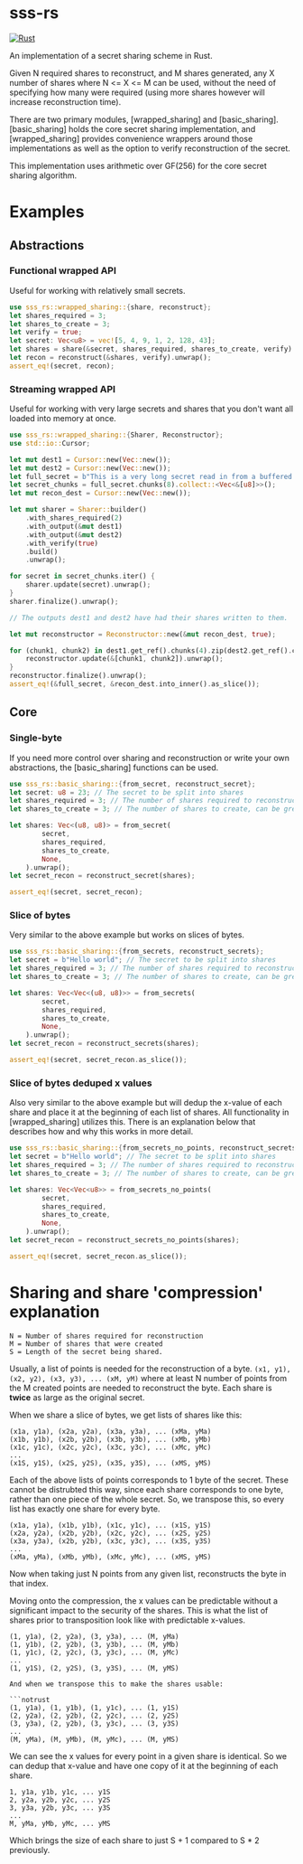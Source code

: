 # sss-rs
[![Rust](https://github.com/bilowik/sss-rs/actions/workflows/rust.yml/badge.svg?branch=master)](https://github.com/bilowik/sss-rs/actions/workflows/rust.yml)

An implementation of a secret sharing scheme in Rust. 

Given N required shares to reconstruct, and M shares generated, any X number of shares where
N <= X <= M can be used, without the need of specifying how many were required (using more shares however 
will increase reconstruction time). 

There are two primary modules, [wrapped_sharing] and [basic_sharing]. [basic_sharing] holds the core secret sharing
implementation, and [wrapped_sharing] provides convenience wrappers around those implementations as well as the 
option to verify reconstruction of the secret.

This implementation uses arithmetic over GF(256) for the core secret sharing algorithm. 



# Examples
## Abstractions
### Functional wrapped API
Useful for working with relatively small secrets.
```rust
use sss_rs::wrapped_sharing::{share, reconstruct};
let shares_required = 3;
let shares_to_create = 3;
let verify = true;
let secret: Vec<u8> = vec![5, 4, 9, 1, 2, 128, 43];
let shares = share(&secret, shares_required, shares_to_create, verify).unwrap();
let recon = reconstruct(&shares, verify).unwrap();
assert_eq!(secret, recon);
```

### Streaming wrapped API
Useful for working with very large secrets and shares that you don't want all loaded into
memory at once. 
```rust
use sss_rs::wrapped_sharing::{Sharer, Reconstructor};
use std::io::Cursor;

let mut dest1 = Cursor::new(Vec::new());
let mut dest2 = Cursor::new(Vec::new());
let full_secret = b"This is a very long secret read in from a buffered file reader";
let secret_chunks = full_secret.chunks(8).collect::<Vec<&[u8]>>();
let mut recon_dest = Cursor::new(Vec::new());

let mut sharer = Sharer::builder()
    .with_shares_required(2)
    .with_output(&mut dest1)
    .with_output(&mut dest2)
    .with_verify(true)
    .build()
    .unwrap();

for secret in secret_chunks.iter() {
    sharer.update(secret).unwrap();
}
sharer.finalize().unwrap();

// The outputs dest1 and dest2 have had their shares written to them.

let mut reconstructor = Reconstructor::new(&mut recon_dest, true);

for (chunk1, chunk2) in dest1.get_ref().chunks(4).zip(dest2.get_ref().chunks(4)) {
    reconstructor.update(&[chunk1, chunk2]).unwrap();
}
reconstructor.finalize().unwrap();
assert_eq!(&full_secret, &recon_dest.into_inner().as_slice());
```

## Core

### Single-byte 
If you need more control over sharing and reconstruction or write your own
abstractions, the [basic_sharing] functions can be used.

```rust
use sss_rs::basic_sharing::{from_secret, reconstruct_secret};
let secret: u8 = 23; // The secret to be split into shares
let shares_required = 3; // The number of shares required to reconstruct the secret
let shares_to_create = 3; // The number of shares to create, can be greater than the required

let shares: Vec<(u8, u8)> = from_secret(
		secret,
		shares_required,
		shares_to_create,
        None,
	).unwrap();
let secret_recon = reconstruct_secret(shares);

assert_eq!(secret, secret_recon);
```

### Slice of bytes
Very similar to the above example but works on slices of bytes.
```rust
use sss_rs::basic_sharing::{from_secrets, reconstruct_secrets};
let secret = b"Hello world"; // The secret to be split into shares
let shares_required = 3; // The number of shares required to reconstruct the secret
let shares_to_create = 3; // The number of shares to create, can be greater than the required

let shares: Vec<Vec<(u8, u8)>> = from_secrets(
		secret,
		shares_required,
		shares_to_create,
        None,
	).unwrap();
let secret_recon = reconstruct_secrets(shares);

assert_eq!(secret, secret_recon.as_slice());
```

### Slice of bytes deduped x values
Also very similar to the above example but will dedup the x-value of each share and place it
at the beginning of each list of shares. All functionality in [wrapped_sharing] utilizes this.
There is an explanation below that describes how and why this works in more detail.
```rust
use sss_rs::basic_sharing::{from_secrets_no_points, reconstruct_secrets_no_points};
let secret = b"Hello world"; // The secret to be split into shares
let shares_required = 3; // The number of shares required to reconstruct the secret
let shares_to_create = 3; // The number of shares to create, can be greater than the required

let shares: Vec<Vec<u8>> = from_secrets_no_points(
		secret,
		shares_required,
		shares_to_create,
        None,
	).unwrap();
let secret_recon = reconstruct_secrets_no_points(shares);

assert_eq!(secret, secret_recon.as_slice());
```


# Sharing and share 'compression' explanation
```notrust
N = Number of shares required for reconstruction
M = Number of shares that were created
S = Length of the secret being shared.
```
Usually, a list of points is needed for the reconstruction of a byte.
`(x1, y1), (x2, y2), (x3, y3), ... (xM, yM)` 
where at least N number of points from the M created points are needed to reconstruct the byte.
Each share is **twice** as large as the original secret.

When we share a slice of bytes, we get lists of shares like this:

```notrust
(x1a, y1a), (x2a, y2a), (x3a, y3a), ... (xMa, yMa)
(x1b, y1b), (x2b, y2b), (x3b, y3b), ... (xMb, yMb)
(x1c, y1c), (x2c, y2c), (x3c, y3c), ... (xMc, yMc)
...
(x1S, y1S), (x2S, y2S), (x3S, y3S), ... (xMS, yMS)
```

Each of the above lists of points corresponds to 1 byte of the secret. These cannot be distrubted this way, since 
each share corresponds to one byte, rather than one piece of the whole secret. So, we transpose this, so every list has
exactly one share for every byte.

```notrust
(x1a, y1a), (x1b, y1b), (x1c, y1c), ... (x1S, y1S)
(x2a, y2a), (x2b, y2b), (x2c, y2c), ... (x2S, y2S)
(x3a, y3a), (x2b, y2b), (x3c, y3c), ... (x3S, y3S)
...
(xMa, yMa), (xMb, yMb), (xMc, yMc), ... (xMS, yMS)
```

Now when taking just N points from any given list, reconstructs the byte in that index.

Moving onto the compression, the x values can be predictable without a significant impact to the security of the shares.
This is what the list of shares prior to transposition look like with predictable x-values.

```notrust
(1, y1a), (2, y2a), (3, y3a), ... (M, yMa)
(1, y1b), (2, y2b), (3, y3b), ... (M, yMb)
(1, y1c), (2, y2c), (3, y3c), ... (M, yMc)
...
(1, y1S), (2, y2S), (3, y3S), ... (M, yMS)

And when we transpose this to make the shares usable:

```notrust
(1, y1a), (1, y1b), (1, y1c), ... (1, y1S)
(2, y2a), (2, y2b), (2, y2c), ... (2, y2S)
(3, y3a), (2, y2b), (3, y3c), ... (3, y3S)
...
(M, yMa), (M, yMb), (M, yMc), ... (M, yMS)
```

We can see the x values for every point in a given share is identical. So we can dedup that x-value and 
have one copy of it at the beginning of each share.

```notrust
1, y1a, y1b, y1c, ... y1S
2, y2a, y2b, y2c, ... y2S
3, y3a, y2b, y3c, ... y3S
...
M, yMa, yMb, yMc, ... yMS
```

Which brings the size of each share to just S + 1 compared to S * 2 previously. 
